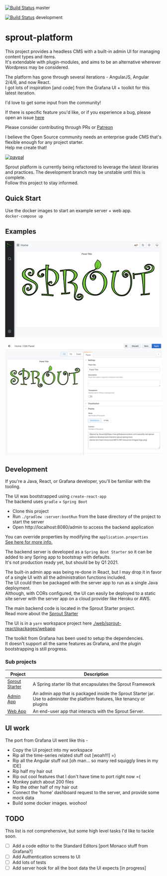 [![Build Status](https://travis-ci.org/savantly-net/sprout-platform.svg?branch=master)](https://travis-ci.org/savantly-net/sprout-platform)  master

[![Build Status](https://travis-ci.org/savantly-net/sprout-platform.svg?branch=development)](https://travis-ci.org/savantly-net/sprout-platform)  development


# sprout-platform  

This project provides a headless CMS with a built-in admin UI for managing content types and items.  
It's extendable with plugin-modules, and aims to be an alternative wherever Wordpress may be considered.  

The platform has gone through several iterations - AngularJS, Angular 2/4/6, and now React.  
I got lots of inspiration [and code] from the Grafana UI + toolkit for this latest iteration.  

I'd love to get some input from the community!  

If there is specific feature you'd like, or if you experience a bug, please open an issue [here](https://github.com/savantly-net/sprout-platform/issues)  

Please consider contributing through PRs or [Patreon](https://www.patreon.com/savantly)  

I believe the Open Source community needs an enterprise grade CMS that's flexible enough for any project starter.  
Help me create that! 

[![paypal](https://www.paypalobjects.com/en_US/i/btn/btn_donateCC_LG.gif)](https://paypal.me/Savantly)  

Sprout platform is currently being refactored to leverage the latest libraries and practices. 
The development branch may be unstable until this is complete.  
Follow this project to stay informed.  


## Quick Start  

Use the docker images to start an example server + web app.  
`docker-compose up`  

## Examples

![Sprout Web App](./docs/img/default.png)


![Sprout Web App](./docs/img/panel_edit.png)


## Development 
If you're a Java, React, or Grafana developer, you'll be familiar with the tooling. 

The UI was bootstrapped using `create-react-app`  
The backend uses `gradle` + `Spring Boot`  

- Clone this project 
- Run `./gradlew :server:bootRun` from the base directory of the project to start the server 
- Open http://localhost:8080/admin to access the backend application  

You can override properties by modifying the `application.properties`    
[See here for more info.](./starters/sprout-spring-boot-starter/src/main/resources/)  

The backend server is developed as a `Spring Boot Starter` so it can be added to any Spring app to bootstrap with defaults.  
It's not production ready yet, but should be by Q1 2021.  

The built-in admin app was being re-done in React, but I may drop it in favor of a single UI with all the administration functions included.  
The UI could then be packaged with the server app to run as a single Java deployment.  
Although, with CORs configured, the UI can easily be deployed to a static site server with the server app on a cloud provider like Heroku or AWS.   

The main backend code is located in the Sprout Starter project.  
Read more about the [Sprout Starter](./starters/sprout-spring-boot-starter)

The UI is in a `yarn` workspace project here [./web/sprout-react/packages/webapp](./web/sprout-react/packages/webapp)  

The toolkit from Grafana has been used to setup the dependencies.  
It doesn't support all the same features as Grafana, and the plugin bootstrapping is still progress.  

### Sub projects

| Project 	| Description 	|
|-	|-	|
| [Sprout Starter](./starters/sprout-spring-boot-starter) | A Spring starter lib that encapsulates the Sprout Framework |
| [Admin App](./web/admin) 	|  An admin app that is packaged inside the Sprout Starter jar. Use to administer the platform features, like tenancy or plugins	|
| [Web App](./web/sprout-react) 	| An end-user app that interacts with the Sprout Server. 	|


## UI work

The port from Grafana UI went like this - 
- Copy the UI project into my workspace
- Rip all the time-series related stuff out [woah!!!] =)
- Rip all the Angular stuff out [oh man... so many red squiggly lines in my IDE]
- Rip half my hair out
- Rip out cool features that I don't have time to port right now =(
- Monkey patch about 200 files
- Rip the other half of my hair out
- Connect the 'home' dashboard request to the server, and provide some mock data
- Build some docker images. woohoo!


## TODO
This list is not comprehensive, but some high level tasks I'd like to tackle soon. 

- [ ] Add a code editor to the Standard Editors [port Monaco stuff from Grafana?]
- [ ] Add Authentication screens to UI
- [ ] Add lots of tests
- [ ] Add server hook for all the boot data the UI expects [in progress]

